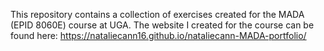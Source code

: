 This repository contains a collection of exercises created for the MADA (EPID 8060E) course at UGA. 
The website I created for the course can be found here: https://nataliecann16.github.io/nataliecann-MADA-portfolio/
